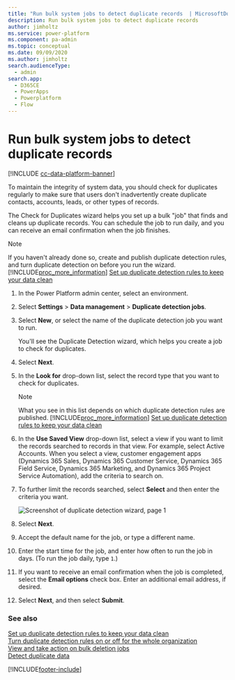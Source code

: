 ```yaml
---
title: "Run bulk system jobs to detect duplicate records  | MicrosoftDocs"
description: Run bulk system jobs to detect duplicate records
author: jimholtz
ms.service: power-platform
ms.component: pa-admin
ms.topic: conceptual
ms.date: 09/09/2020
ms.author: jimholtz
search.audienceType: 
  - admin
search.app:
  - D365CE
  - PowerApps
  - Powerplatform
  - Flow
---
```

# Run bulk system jobs to detect duplicate records

[!INCLUDE [cc-data-platform-banner](../includes/cc-data-platform-banner.md)]

To maintain the integrity of system data, you should check for duplicates regularly to make sure that users don't inadvertently create duplicate contacts, accounts, leads, or other types of records.  
  
 The Check for Duplicates wizard helps you set up a bulk "job" that finds and cleans up duplicate records. You can schedule the job to run daily, and you can receive an email confirmation when the job finishes.  
  
> [!NOTE]
>  If you haven't already done so, create and publish duplicate detection rules, and turn duplicate detection on before you run the wizard. [!INCLUDE[proc_more_information](../includes/proc-more-information.md)] [Set up duplicate detection rules to keep your data clean](../admin/set-up-duplicate-detection-rules-keep-data-clean.md)  
  
1. In the Power Platform admin center, select an environment. 

2. Select **Settings** > **Data management** > **Duplicate detection jobs**.  
  
3. Select **New**, or select the name of the duplicate detection job you want to run.  
  
   You'll see the Duplicate Detection wizard, which helps you create a job to check for duplicates.  
  
4. Select **Next**.  
  
5. In the **Look for** drop-down list, select the record type that you want to check for duplicates.  
  
   > [!NOTE]
   >  What you see in this list depends on which duplicate detection rules are published. [!INCLUDE[proc_more_information](../includes/proc-more-information.md)] [Set up duplicate detection rules to keep your data clean](../admin/set-up-duplicate-detection-rules-keep-data-clean.md)  
  
6. In the **Use Saved View** drop-down list, select a view if you want to limit the records searched to records in that view. For example, select Active Accounts. When you select a view, customer engagement apps (Dynamics 365 Sales, Dynamics 365 Customer Service, Dynamics 365 Field Service, Dynamics 365 Marketing, and Dynamics 365 Project Service Automation), add the criteria to search on.  
  
7. To further limit the records searched, select **Select** and then enter the criteria you want.  
  
   ![Screenshot of duplicate detection wizard, page 1](../admin/media/duplicate-detection-wizard.png "Screenshot of duplicate detection wizard, page 1")  
  
8. Select **Next**.  
  
9. Accept the default name for the job, or type a different name.  
  
10. Enter the start time for the job, and enter how often to run the job in days. (To run the job daily, type `1`.)  
  
11. If you want to receive an email confirmation when the job is completed, select the **Email options** check box. Enter an additional email address, if desired.  
  
12. Select **Next**, and then select **Submit**.  
  
### See also  
 [Set up duplicate detection rules to keep your data clean](../admin/set-up-duplicate-detection-rules-keep-data-clean.md)   
 [Turn duplicate detection rules on or off for the whole organization](../admin/turn-duplicate-detection-rules-off-whole-organization.md)   
 [View and take action on bulk deletion jobs](../admin/view-take-action-bulk-deletion-jobs.md)   
 [Detect duplicate data](detect-duplicate-data.md)


[!INCLUDE[footer-include](../includes/footer-banner.md)]